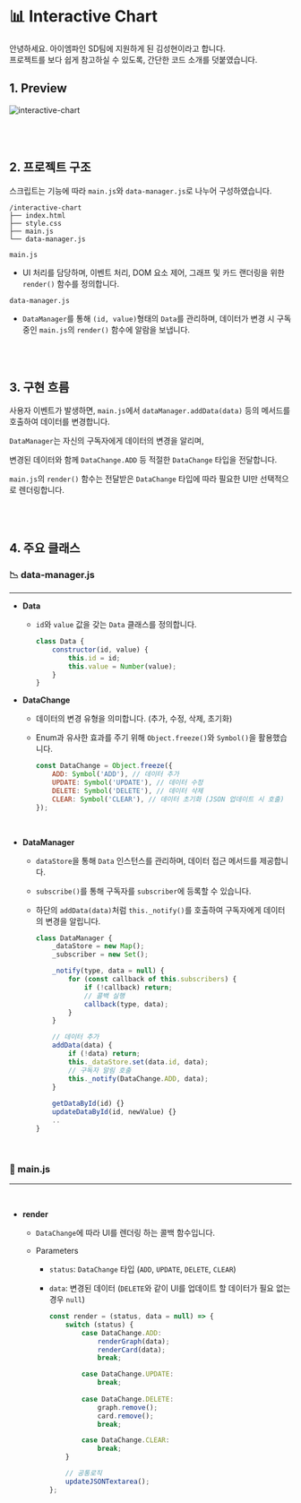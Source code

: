 # 📊 Interactive Chart

안녕하세요. 아이엠파인 SD팀에 지원하게 된 김성현이라고 합니다.<br>
프로젝트를 보다 쉽게 참고하실 수 있도록, 간단한 코드 소개를 덧붙였습니다.<br>

## 1. Preview
![interactive-chart](https://github.com/user-attachments/assets/5af65b56-eb4c-4ebc-9e7a-f6f3f033bdf5)

<br>
<br>

## 2. 프로젝트 구조

스크립트는 기능에 따라 `main.js`와 `data-manager.js`로 나누어 구성하였습니다. <br>

```
/interactive-chart
├── index.html
├── style.css
├── main.js
└── data-manager.js
```


`main.js`<br>
- UI 처리를 담당하며, 이벤트 처리, DOM 요소 제어, 그래프 및 카드 랜더링을 위한 `render()` 함수를 정의합니다.


`data-manager.js`<br>
- `DataManager`를 통해 `(id, value)`형태의 `Data`를 관리하며, 데이터가 변경 시 구독 중인 `main.js`의 `render()` 함수에 알람을 보냅니다.

<br>
<br>

## 3. 구현 흐름

사용자 이벤트가 발생하면, `main.js`에서 `dataManager.addData(data)` 등의 메서드를 호출하여 데이터를 변경합니다.

`DataManager`는 자신의 구독자에게 데이터의 변경을 알리며, <br>

변경된 데이터와 함께 `DataChange.ADD` 등 적절한 `DataChange` 타입을 전달합니다. <br>

`main.js`의 `render()` 함수는 전달받은 `DataChange` 타입에 따라 필요한 UI만 선택적으로 렌더링합니다. <br>

<br>
<br>

## 4. 주요 클래스

### 📉 data-manager.js

---

- <b>Data</b>
  - `id`와 `value` 값을 갖는 `Data` 클래스를 정의합니다.

    ```javascript
    class Data {
        constructor(id, value) {
            this.id = id;
            this.value = Number(value);
        }
    }
    ```

- <b>DataChange</b>
  - 데이터의 변경 유형을 의미합니다. (추가, 수정, 삭제, 초기화)<br>
  - Enum과 유사한 효과를 주기 위해 `Object.freeze()`와 `Symbol()`을 활용했습니다.
 
 
    ```javascript
    const DataChange = Object.freeze({
        ADD: Symbol('ADD'), // 데이터 추가
        UPDATE: Symbol('UPDATE'), // 데이터 수정
        DELETE: Symbol('DELETE'), // 데이터 삭제
        CLEAR: Symbol('CLEAR'), // 데이터 초기화 (JSON 업데이트 시 호출)
    });
    ```

<br>

- <b>DataManager</b>
  - `dataStore`을 통해 `Data` 인스턴스를 관리하며, 데이터 접근 메서드를 제공합니다.
  - `subscribe()`를 통해 구독자를 `subscriber`에 등록할 수 있습니다.
  - 하단의 `addData(data)`처럼 `this._notify()`를 호출하여 구독자에게 데이터의 변경을 알립니다.


    ```javascript
    class DataManager {
        _dataStore = new Map();
        _subscriber = new Set();
    
        _notify(type, data = null) {      
            for (const callback of this.subscribers) {
                if (!callback) return;
                // 콜백 실행
                callback(type, data);
            }
        }
    
        // 데이터 추가
        addData(data) {
            if (!data) return;
            this._dataStore.set(data.id, data);
            // 구독자 알림 호출
            this._notify(DataChange.ADD, data);
        }
        
        getDataById(id) {} 
        updateDataById(id, newValue) {} 
        ..
    }
    ```

<br>

### 🏁 main.js

---

<br>

- <b>render</b>
  - `DataChange`에 따라 UI를 렌더링 하는 콜백 함수입니다. <br>
  
  - Parameters <br>
      - `status`: `DataChange` 타입 (`ADD`, `UPDATE`, `DELETE`, `CLEAR`) <br>
      - `data`: 변경된 데이터 (`DELETE`와 같이 UI를 업데이트 할 데이터가 필요 없는 경우 `null`) <br>

        ```javascript
        const render = (status, data = null) => {
            switch (status) {
                case DataChange.ADD:
                    renderGraph(data);
                    renderCard(data);
                    break;
        
                case DataChange.UPDATE:
                    break;
            
                case DataChange.DELETE:
                    graph.remove();
                    card.remove();
                    break;
        
                case DataChange.CLEAR:
                    break;
            }
        
            // 공통로직
            updateJSONTextarea();
        };
        ```
